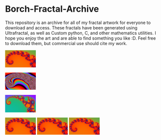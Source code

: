 # Borch-Fractal-Archive
This repository is an archive for all of my fractal artwork for everyone to download and access. These fractals have been generated using Ultrafractal, as well as Custom python, C, and other mathematics utilities. I hope you enjoy the art and are able to find something you like :D. Feel free to download them, but commercial use should cite my work.

<img
src="C3_RainbowBrot.png"
  alt="Alt text"
  title="Plot Of the Infinite Product of the Product Representation for Sin(pi*x/n)"
  style="display: inline-block; margin: 0 auto; max-width: 100px">

<img
src="C2_RainbowBrot.png"
  alt="Alt text"
  title="Plot Of the Infinite Product of the Product Representation for Sin(pi*x/n)"
  style="display: inline-block; margin: 0 auto; max-width: 100px">

<img
src="D2_RainbowBrot.png"
  alt="Alt text"
  title="Plot Of the Infinite Product of the Product Representation for Sin(pi*x/n)"
  style="display: inline-block; margin: 0 auto; max-width: 100px">

<p float="left">
  <img src="C3_RainbowBrot.png" width="100px" />
  <img src="C3_RainbowBrot.png" width="100px" /> 
  <img src="C3_RainbowBrot.png" width="100px" />
</p>
